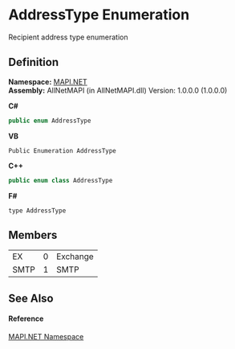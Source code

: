 # AddressType Enumeration


Recipient address type enumeration



## Definition
**Namespace:** <a href="5bef4637-66f8-16d4-e5f4-4d0da57a1538.md">MAPI.NET</a>  
**Assembly:** AllNetMAPI (in AllNetMAPI.dll) Version: 1.0.0.0 (1.0.0.0)

**C#**
``` C#
public enum AddressType
```
**VB**
``` VB
Public Enumeration AddressType
```
**C++**
``` C++
public enum class AddressType
```
**F#**
``` F#
type AddressType
```



## Members
<table>
<tr>
<td>EX</td>
<td>0</td>
<td>Exchange</td></tr>
<tr>
<td>SMTP</td>
<td>1</td>
<td>SMTP</td></tr>
</table>

## See Also


#### Reference
<a href="5bef4637-66f8-16d4-e5f4-4d0da57a1538.md">MAPI.NET Namespace</a>  
